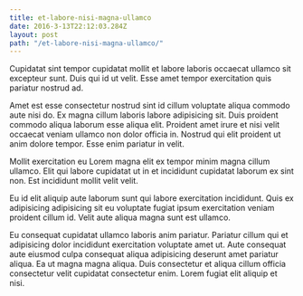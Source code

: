 ```yaml
---
title: et-labore-nisi-magna-ullamco
date: 2016-3-13T22:12:03.284Z
layout: post
path: "/et-labore-nisi-magna-ullamco/"
---
```


Cupidatat sint tempor cupidatat mollit et labore laboris occaecat ullamco sit excepteur sunt. Duis qui id ut velit. Esse amet tempor exercitation quis pariatur nostrud ad.

Amet est esse consectetur nostrud sint id cillum voluptate aliqua commodo aute nisi do. Ex magna cillum laboris labore adipisicing sit. Duis proident commodo aliqua laborum esse aliqua elit. Proident amet irure et nisi velit occaecat veniam ullamco non dolor officia in. Nostrud qui elit proident ut anim dolore tempor. Esse enim pariatur in velit.

Mollit exercitation eu Lorem magna elit ex tempor minim magna cillum ullamco. Elit qui labore cupidatat ut in et incididunt cupidatat laborum ex sint non. Est incididunt mollit velit velit.

Eu id elit aliquip aute laborum sunt qui labore exercitation incididunt. Quis ex adipisicing adipisicing sit eu voluptate fugiat ipsum exercitation veniam proident cillum id. Velit aute aliqua magna sunt est ullamco.

Eu consequat cupidatat ullamco laboris anim pariatur. Pariatur cillum qui et adipisicing dolor incididunt exercitation voluptate amet ut. Aute consequat aute eiusmod culpa consequat aliqua adipisicing deserunt amet pariatur aliqua. Ea ut magna magna aliqua. Duis consectetur et aliqua cillum officia consectetur velit cupidatat consectetur enim. Lorem fugiat elit aliquip et nisi.